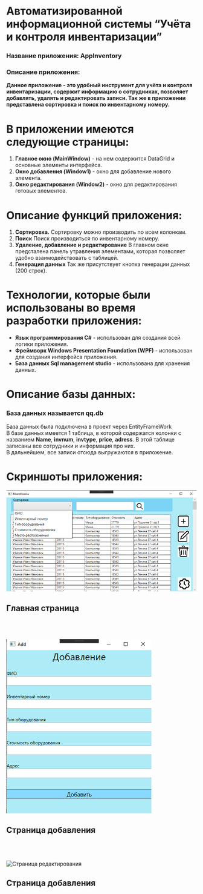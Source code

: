 # Автоматизированной информационной системы “Учёта и контроля инвентаризации”

### Название приложения: AppInventory
### Описание приложения:
**Данное приложение - это удобный инструмент для учёта и контроля инвентаризации, содержит информацию о сотрудниках, позволяет добавлять, удалять и редактировать записи. Так же в приложении представлена сортировка и поиск по инвентарному номеру.**

# В приложении имеются следующие страницы:
1. **Главное окно (MainWindow)** - на нем содержится DataGrid и основные элементы интерфейса.
2. **Окно добавления (Window1)** - окно для добавление нового элемента.
3. **Окно редактирования (Window2)** - окно для редактирования готовых элементов.

# Описание функций приложения:
1. **Сортировка.** Сортировку можно производить по всем колонкам.
2. **Поиск** Поиск производиться по инвентарному номеру.
3. **Удаление, добавление и редактирование** В главном окне предсталена панель утравления элементами, которая позволяет удобно взаимодействовать с таблицей.
4. **Генерация данных** Так же присутствует кнопка генерации данных (200 строк).

# Технологии, которые были использованы во время разработки приложения:
- **Язык программирования C#** - использован для создания всей логики приложения.
- **Фреймворк Windows Presentation Foundation (WPF)** - использован для создания интерфейса приложения.
- **База данных Sql management studio** - использована для хранения данных.

# Описание базы данных:
### База данных называется qq.db <br/>
База данных была подключена в проект через EntityFrameWork </br>
В базе данных имеется 1 таблица, в которой содержатся колонки с названием **Name**, **invnum**, **invtype**, **price**, **adress**. В этой таблице записаны все сотрудники и информация про них. <br/>
В дальнейшем, все записи отсюда выгружаются в приложение.

# Скриншоты приложения:
![Главная страница](https://github.com/qwerzxcvbn/AppInventory/blob/main/Screenshot/Main.png)
## Главная страница
</br> </br> </br>
![Страница добавления](https://github.com/qwerzxcvbn/AppInventory/blob/main/Screenshot/Add.png)
## Страница добавления
</br> </br> </br>
![Страница редактирования]()
## Страница добавления
</br> </br> </br>
